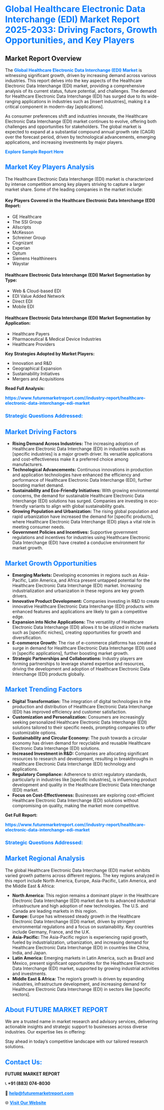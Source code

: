 <h1 style="color: #007BFF;">Global Healthcare Electronic Data Interchange (EDI) Market Report 2025-2033: Driving Factors, Growth Opportunities, and Key Players</h1>

<section id="overview">
<h2>Market Report Overview</h2>
<p>The <a href="https://www.futuremarketreport.com//industry-report/healthcare-electronic-data-interchange-edi-market" style="color: #007BFF; text-decoration: none;"><strong>Global Healthcare Electronic Data Interchange (EDI) Market</strong></a> is witnessing significant growth, driven by increasing demand across various industries. This report delves into the key aspects of the Healthcare Electronic Data Interchange (EDI) market, providing a comprehensive analysis of its current status, future potential, and challenges. The demand for Healthcare Electronic Data Interchange (EDI) has surged due to its wide-ranging applications in industries such as [insert industries], making it a critical component in modern-day [applications].</p>
<p>As consumer preferences shift and industries innovate, the Healthcare Electronic Data Interchange (EDI) market continues to evolve, offering both challenges and opportunities for stakeholders. The global market is expected to expand at a substantial compound annual growth rate (CAGR) over the forecast period, driven by technological advancements, emerging applications, and increasing investments by major players.</p>
</section>

<section id="overview">
<p><a href="https://www.futuremarketreport.com//request-sample/reportId=82683" style="color: #007BFF; text-decoration: none;"><strong>Explore Sample Report Here</strong></a></p>
</section>

<section id="key-players">
<h2 style="color: #007BFF;">Market Key Players Analysis</h2>
<p>The Healthcare Electronic Data Interchange (EDI) market is characterized by intense competition among key players striving to capture a larger market share. Some of the leading companies in the market include:</p>
<h4>Key Players Covered in the Healthcare Electronic Data Interchange (EDI) Report:</h4>
<ul><li>GE Healthcare</li><li>The SSI Group</li><li>Allscripts</li><li>McKesson</li><li>Schreiner Group</li><li>Cognizant</li><li>Experian</li><li>Optum</li><li>Siemens Healthineers</li><li>Waystar</li></ul>
<h4>Healthcare Electronic Data Interchange (EDI) Market Segmentation by Type:</h4>
<ul><li>Web &amp; Cloud-based EDI</li><li>EDI Value Added Network</li><li>Direct EDI</li><li>Mobile EDI</li></ul>

<h4>Healthcare Electronic Data Interchange (EDI) Market Segmentation by Application:</h4>
<ul><li>Healthcare Payers</li><li>Pharmaceutical &amp; Medical Device Industries</li><li>Healthcare Providers</li></ul>
<p><strong>Key Strategies Adopted by Market Players:</strong></p>
<ul>
<li>Innovation and R&D</li>
<li>Geographical Expansion</li>
<li>Sustainability Initiatives</li>
<li>Mergers and Acquisitions</li>
</ul>
</section>

<section>
<p><strong>Read Full Analysis: </strong></p><a href="https://www.futuremarketreport.com//industry-report/healthcare-electronic-data-interchange-edi-market" style="color: #007BFF; text-decoration: none;"><strong>https://www.futuremarketreport.com//industry-report/healthcare-electronic-data-interchange-edi-market</strong></a>
<h3 style="color: #007BFF;">Strategic Questions Addressed:</h3>
</section>

<section id="driving-factors">
<h2 style="color: #007BFF;">Market Driving Factors</h2>
<ul>
<li><strong>Rising Demand Across Industries:</strong> The increasing adoption of Healthcare Electronic Data Interchange (EDI) in industries such as [specific industries] is a major growth driver. Its versatile applications and cost-effectiveness make it a preferred choice among manufacturers.</li>
<li><strong>Technological Advancements:</strong> Continuous innovations in production and application technologies have enhanced the efficiency and performance of Healthcare Electronic Data Interchange (EDI), further boosting market demand.</li>
<li><strong>Sustainability and Eco-Friendly Initiatives:</strong> With growing environmental concerns, the demand for sustainable Healthcare Electronic Data Interchange (EDI) solutions has surged. Companies are investing in eco-friendly variants to align with global sustainability goals.</li>
<li><strong>Growing Population and Urbanization:</strong> The rising global population and rapid urbanization have increased the demand for [specific products], where Healthcare Electronic Data Interchange (EDI) plays a vital role in meeting consumer needs.</li>
<li><strong>Government Policies and Incentives:</strong> Supportive government regulations and incentives for industries using Healthcare Electronic Data Interchange (EDI) have created a conducive environment for market growth.</li>
</ul>
</section>

<section id="growth-opportunities">
<h2 style="color: #007BFF;">Market Growth Opportunities</h2>
<ul>
<li><strong>Emerging Markets:</strong> Developing economies in regions such as Asia-Pacific, Latin America, and Africa present untapped potential for the Healthcare Electronic Data Interchange (EDI) market. Increasing industrialization and urbanization in these regions are key growth drivers.</li>
<li><strong>Innovative Product Development:</strong> Companies investing in R&D to create innovative Healthcare Electronic Data Interchange (EDI) products with enhanced features and applications are likely to gain a competitive edge.</li>
<li><strong>Expansion into Niche Applications:</strong> The versatility of Healthcare Electronic Data Interchange (EDI) allows it to be utilized in niche markets such as [specific niches], creating opportunities for growth and diversification.</li>
<li><strong>E-commerce Growth:</strong> The rise of e-commerce platforms has created a surge in demand for Healthcare Electronic Data Interchange (EDI) used in [specific applications], further boosting market growth.</li>
<li><strong>Strategic Partnerships and Collaborations:</strong> Industry players are forming partnerships to leverage shared expertise and resources, driving the development and adoption of Healthcare Electronic Data Interchange (EDI) products globally.</li>
</ul>
</section>

<section id="trending-factors">
<h2 style="color: #007BFF;">Market Trending Factors</h2>
<ul>
<li><strong>Digital Transformation:</strong> The integration of digital technologies in the production and distribution of Healthcare Electronic Data Interchange (EDI) has improved efficiency and customer satisfaction.</li>
<li><strong>Customization and Personalization:</strong> Consumers are increasingly seeking personalized Healthcare Electronic Data Interchange (EDI) solutions tailored to their specific needs, prompting companies to offer customizable options.</li>
<li><strong>Sustainability and Circular Economy:</strong> The push towards a circular economy has driven demand for recyclable and reusable Healthcare Electronic Data Interchange (EDI) solutions.</li>
<li><strong>Increased Investment in R&D:</strong> Companies are allocating significant resources to research and development, resulting in breakthroughs in Healthcare Electronic Data Interchange (EDI) technology and applications.</li>
<li><strong>Regulatory Compliance:</strong> Adherence to strict regulatory standards, particularly in industries like [specific industries], is influencing product development and quality in the Healthcare Electronic Data Interchange (EDI) market.</li>
<li><strong>Focus on Cost-Effectiveness:</strong> Businesses are exploring cost-efficient Healthcare Electronic Data Interchange (EDI) solutions without compromising on quality, making the market more competitive.</li>
</ul>
</section>

<section>
<p><strong>Get Full Report: </strong></p><a href="https://www.futuremarketreport.com//industry-report/healthcare-electronic-data-interchange-edi-market" style="color: #007BFF; text-decoration: none;"><strong>https://www.futuremarketreport.com//industry-report/healthcare-electronic-data-interchange-edi-market</strong></a>
<h3 style="color: #007BFF;">Strategic Questions Addressed:</h3>
</section>


<section id="regional-analysis">
<h2 style="color: #007BFF;">Market Regional Analysis</h2>
<p>The global Healthcare Electronic Data Interchange (EDI) market exhibits varied growth patterns across different regions. The key regions analyzed in this report include North America, Europe, Asia-Pacific, Latin America, and the Middle East & Africa:</p>
<ul>
<li><strong>North America:</strong> This region remains a dominant player in the Healthcare Electronic Data Interchange (EDI) market due to its advanced industrial infrastructure and high adoption of new technologies. The U.S. and Canada are leading markets in this region.</li>
<li><strong>Europe:</strong> Europe has witnessed steady growth in the Healthcare Electronic Data Interchange (EDI) market, driven by stringent environmental regulations and a focus on sustainability. Key countries include Germany, France, and the U.K.</li>
<li><strong>Asia-Pacific:</strong> The Asia-Pacific region is experiencing rapid growth, fueled by industrialization, urbanization, and increasing demand for Healthcare Electronic Data Interchange (EDI) in countries like China, India, and Japan.</li>
<li><strong>Latin America:</strong> Emerging markets in Latin America, such as Brazil and Mexico, present significant opportunities for the Healthcare Electronic Data Interchange (EDI) market, supported by growing industrial activities and investments.</li>
<li><strong>Middle East & Africa:</strong> The region’s growth is driven by expanding industries, infrastructure development, and increasing demand for Healthcare Electronic Data Interchange (EDI) in sectors like [specific sectors].</li>
</ul>
</section>

<footer>
<h2 style="color: #007BFF;">About FUTURE MARKET REPORT</h2>
<p>We are a trusted name in market research and advisory services, delivering actionable insights and strategic support to businesses across diverse industries. Our expertise lies in offering:</p>

<p>Stay ahead in today’s competitive landscape with our tailored research solutions.</p>

<h2 style="color: #007BFF;">Contact Us:</h2>
<p><strong>FUTURE MARKET REPORT</strong></p>
<p>📞 <strong>+91 (883) 074-8030</strong></p>
<p>📧 <strong><a href="mailto:help@futuremarketreport.com" style="color: #007BFF;">help@futuremarketreport.com</a></strong></p>
<p>🌐 <strong><a href="https://www.futuremarketreport.com/" style="color: #007BFF;">Visit Our Website</a></strong></p>
</footer>
